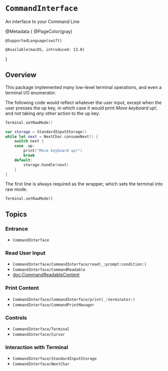 # ``CommandInterface``

An interface to your Command Line

@Metadata {
    @PageColor(gray)
    
    @SupportedLanguage(swift)
    
    @Available(macOS, introduced: 13.0)
}


## Overview

This package implemented many low-level terminal operations, and even a terminal I/O enumerator.

The following code would reflect whatever the user input, except when the user presses the up key, in which case it would print *Move keyboard up!*, and not taking *any other* action to the up key.

```swift
Terminal.setRawMode()

var storage = StandardInputStorage()
while let next = NextChar.consumeNext() {
    switch next {
    case .up:
        print("Move keyboard up!")
        break
    default:
        storage.handle(next)
    }
}
```

The first line is always required as the wrapper, which sets the terminal into raw mode.

```
Terminal.setRawMode()
```


## Topics

### Entrance

- ``CommandInterface``

### Read User Input

- ``CommandInterface/CommandInterface/read(_:prompt:condition:)``
- ``CommandInterface/CommandReadable``
- <doc:CommandReadableContent>

### Print Content

- ``CommandInterface/CommandInterface/print(_:terminator:)``
- ``CommandInterface/CommandPrintManager``

### Controls

- ``CommandInterface/Terminal``
- ``CommandInterface/Cursor``

### Interaction with Terminal

- ``CommandInterface/StandardInputStorage``
- ``CommandInterface/NextChar``
